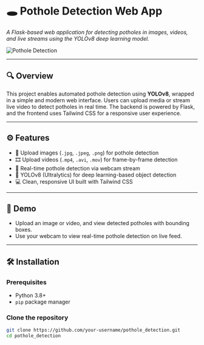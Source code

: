 # 🕳️ Pothole Detection Web App

*A Flask-based web application for detecting potholes in images, videos, and live streams using the YOLOv8 deep learning model.*

![Pothole Detection](docs/sample_ui.png) <!-- Replace with actual image path if available -->

---

## 🔍 Overview

This project enables automated pothole detection using **YOLOv8**, wrapped in a simple and modern web interface. Users can upload media or stream live video to detect potholes in real time. The backend is powered by Flask, and the frontend uses Tailwind CSS for a responsive user experience.

---

## ⚙️ Features

- 📸 Upload images (`.jpg`, `.jpeg`, `.png`) for pothole detection
- 🎞️ Upload videos (`.mp4`, `.avi`, `.mov`) for frame-by-frame detection
- 🎥 Real-time pothole detection via webcam stream
- 🧠 YOLOv8 (Ultralytics) for deep learning-based object detection
- 💻 Clean, responsive UI built with Tailwind CSS

---

## 🚀 Demo

- Upload an image or video, and view detected potholes with bounding boxes.
- Use your webcam to view real-time pothole detection on live feed.

---

## 🛠️ Installation

### Prerequisites

- Python 3.8+
- `pip` package manager

### Clone the repository

```bash
git clone https://github.com/your-username/pothole_detection.git
cd pothole_detection
